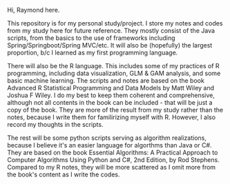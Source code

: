 Hi, Raymond here.

This repository is for my personal study/project. I store my notes and codes from my study here for future reference. They mostly consist of the Java scripts, from the basics to 
the use of frameworks including Spring/Springboot/Spring MVC/etc. It will also be (hopefully) the largest proportion, b/c I learned as my first programming language.

There will also be the R language. This includes some of my practices of R programming, including data visualization, GLM & GAM analysis, and some basic machine learning. The 
scripts and notes are based on the book Advanced R Statistical Programming and Data Models by Matt Wiley and Joshua F Wiley. I do my best to keep them coherent and comprehensive,
although not all contents in the book can be included - that will be just a copy of the book.
They are more of the result from my study rather than the notes, because I write them for familirizing myself with R. However, I also record my thoughts in the scripts.

The rest will be some python scripts serving as algorithm realizations, because I believe it's an easier language for algorthms than Java or C#. They are based on the book Essential 
Algorithms: A Practical Approach to Computer Algorithms Using Python and C#, 2nd Edition, by Rod Stephens. Compared to my R notes, they will be more scattered as I omit more from
the book's content as I write the codes. 
